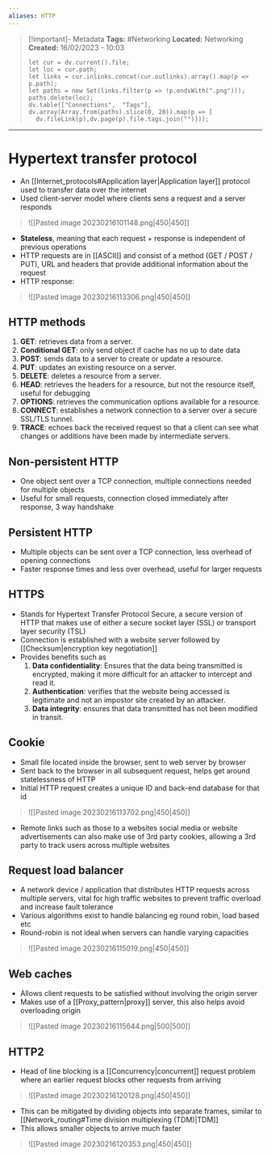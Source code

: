 ```yaml
---
aliases: HTTP
---
```


> [!important]- Metadata
> **Tags:** #Networking 
> **Located:** Networking
> **Created:** 16/02/2023 - 10:03
> ```dataviewjs
>let cur = dv.current().file;
>let loc = cur.path;
>let links = cur.inlinks.concat(cur.outlinks).array().map(p => p.path);
>let paths = new Set(links.filter(p => !p.endsWith(".png")));
>paths.delete(loc);
>dv.table(["Connections",  "Tags"], dv.array(Array.from(paths).slice(0, 20)).map(p => [
>   dv.fileLink(p),dv.page(p).file.tags.join("")]));
> ```

___
# Hypertext transfer protocol
- An [[Internet_protocols#Application layer|Application layer]] protocol used to transfer data over the internet 
- Used client-server model where clients sens a request and a server responds 

> ![[Pasted image 20230216101148.png|450|450]]

- **Stateless**, meaning that each request + response is independent of previous operations
- HTTP requests are in [[ASCII]] and consist of a method (GET / POST / PUT), URL and headers that provide additional information about the request
- HTTP response: 

> ![[Pasted image 20230216113306.png|450|450]]

## HTTP methods
1.  **GET**: retrieves data from a server.
2. **Conditional GET**: only send object if cache has no up to date data 
3.  **POST**: sends data to a server to create or update a resource.
4.  **PUT**: updates an existing resource on a server.
5.  **DELETE**: deletes a resource from a server.
6.  **HEAD**: retrieves the headers for a resource, but not the resource itself, useful for debugging
7.  **OPTIONS**: retrieves the communication options available for a resource.
8.  **CONNECT**: establishes a network connection to a server over a secure SSL/TLS tunnel.
9.  **TRACE**: echoes back the received request so that a client can see what changes or additions have been made by intermediate servers.
## Non-persistent HTTP
- One object sent over a TCP connection, multiple connections needed for multiple objects 
- Useful for small requests, connection closed immediately after response, 3 way handshake

## Persistent HTTP
- Multiple objects can be sent over a TCP connection, less overhead of opening connections 
- Faster response times and less over overhead, useful for larger requests 

## HTTPS
- Stands for Hypertext Transfer Protocol Secure, a secure version of HTTP that makes use of either a secure socket layer (SSL) or transport layer security (TSL)
- Connection is established with a website server followed by [[Checksum|encryption key negotiation]]
- Provides benefits such as 
	1.  **Data confidentiality**: Ensures that the data being transmitted is encrypted, making it more difficult for an attacker to intercept and read it.
	2.  **Authentication**: verifies that the website being accessed is legitimate and not an impostor site created by an attacker.
	3.  **Data integrity**: ensures that data transmitted has not been modified in transit.

## Cookie
- Small file located inside the browser, sent to web server by browser 
- Sent back to the browser in all subsequent request, helps get around statelessness of HTTP
- Initial HTTP request creates a unique ID and back-end database for that id

> ![[Pasted image 20230216113702.png|450|450]]

- Remote links such as those to a websites social media or website advertisements can also make use of 3rd party cookies, allowing a 3rd party to track users across multiple websites

## Request load balancer
- A network device / application that distributes HTTP requests across multiple servers, vital for high traffic websites to prevent traffic overload and increase fault tolerance  
- Various algorithms exist to handle balancing eg round robin, load based etc 
- Round-robin is not ideal when servers can handle varying capacities 

> ![[Pasted image 20230216115019.png|450|450]]

## Web caches
- Allows client requests to be satisfied without involving the origin server 
- Makes use of a [[Proxy_pattern|proxy]] server, this also helps avoid overloading origin  

> ![[Pasted image 20230216115644.png|500|500]]

## HTTP2
- Head of line blocking is a [[Concurrency|concurrent]] request problem where an earlier request blocks other requests from arriving

> ![[Pasted image 20230216120128.png|450|450]]

- This can be mitigated by dividing objects into separate frames, similar to [[Network_routing#Time division multiplexing (TDM)|TDM]] 
- This allows smaller objects to arrive much faster 

> ![[Pasted image 20230216120353.png|450|450]]

